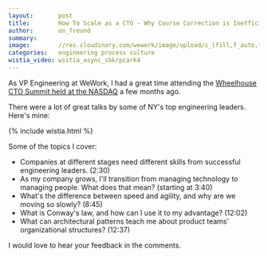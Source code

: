 ```yaml
---
layout:       post
title:        How To Scale as a CTO - Why Course Correction is Inefficient (Video)
author:       on_freund
summary:
image:        //res.cloudinary.com/wework/image/upload/c_lfill,f_auto,fl_progressive,g_north,h_1400,w_1400/v1461959537/engineering/scaling_cto_talk.jpg
categories:   engineering process culture
wistia_video: wistia_async_sbkrpcark4
---
```


As VP Engineering at WeWork, I had a great time attending the [Wheelhouse CTO Summit held at the NASDAQ](http://summits.wheelhouse.io/newyork/index.html) a few months ago.

There were a lot of great talks by some of NY's top engineering leaders. Here's mine:

{% include wistia.html %}

Some of the topics I cover:

* Companies at different stages need different skills from successful engineering leaders. (2:30)
* As my company grows, I'll transition from managing technology to managing people. What does that mean? (starting at 3:40)
* What's the difference between speed and agility, and why are we moving so slowly? (8:45)
* What is Conway's law, and how can I use it to my advantage? (12:02)
* What can architectural patterns teach me about product teams' organizational structures? (12:37)

I would love to hear your feedback in the comments.
